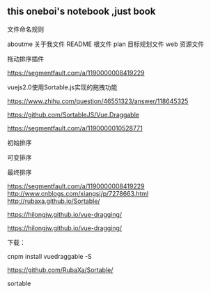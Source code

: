 ## this oneboi's notebook ,just book


文件命名规则 

aboutme 关于我文件 
README 根文件
plan  目标规划文件
web   资源文件


拖动排序插件

https://segmentfault.com/a/1190000008419229

vuejs2.0使用Sortable.js实现的拖拽功能

https://www.zhihu.com/question/46551323/answer/118645325

https://github.com/SortableJS/Vue.Draggable

https://segmentfault.com/a/1190000010528771


初始排序 


可变排序

最终排序


https://segmentfault.com/a/1190000008419229
http://www.cnblogs.com/xiangsj/p/7278663.html
http://rubaxa.github.io/Sortable/

https://hilongjw.github.io/vue-dragging/

https://hilongjw.github.io/vue-dragging/



下载：

cnpm install vuedraggable -S 


https://github.com/RubaXa/Sortable/


sortable

